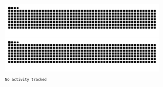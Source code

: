 ![Snake Animation](https://raw.githubusercontent.com/swisd/swisd/main/github-contribution-grid-snake-dark.svg)
![Snake Animation](https://raw.githubusercontent.com/swisd/swisd/main/github-contribution-grid-snake.svg)

<p></p>

<!--START_SECTION:waka-->

```txt
No activity tracked
```

<!--END_SECTION:waka-->
